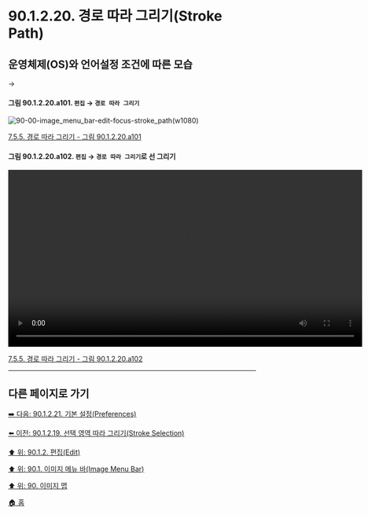 # 90.1.2.20. 경로 따라 그리기(Stroke Path)
## 운영체제(OS)와 언어설정 조건에 따른 모습

<a id="90-01-02-20-a101"></a>
 → 
#### 그림 90.1.2.20.a101. `편집` → `경로 따라 그리기`
![90-00-image_menu_bar-edit-focus-stroke_path(w1080)](https://github.com/wonder13662/gimp/assets/15767104/d4b34f6b-d4da-41f2-aa6e-128ba1125b7d)

[7.5.5. 경로 따라 그리기 - 그림 90.1.2.20.a101](./07-05-05-stroking-a-path.md#90-01-02-20-a101)

<a id="90-01-02-20-a102"></a>

#### 그림 90.1.2.20.a102. `편집` → `경로 따라 그리기`로 선 그리기
<video controls="controls" width="720" src="https://github.com/wonder13662/gimp/assets/15767104/4248aea3-b002-4970-9f06-1c9b00c961eb"></video>

[7.5.5. 경로 따라 그리기 - 그림 90.1.2.20.a102](./07-05-05-stroking-a-path.md#90-01-02-20-a102)

***

## 다른 페이지로 가기

[➡️ 다음: 90.1.2.21. 기본 설정(Preferences)](./90-01-02-21-preferences.md)

[⬅️ 이전: 90.1.2.19. 선택 영역 따라 그리기(Stroke Selection)](./90-01-02-19-stroke_selection.md)

[⬆️ 위: 90.1.2. 편집(Edit)](./90-01-02-00-edit.md)

[⬆️ 위: 90.1. 이미지 메뉴 바(Image Menu Bar)](./90-01-00-image-menu-bar.md)

[⬆️ 위: 90. 이미지 맵](./90-00-image-map.md)

[🏠 홈](./00-home.md)
